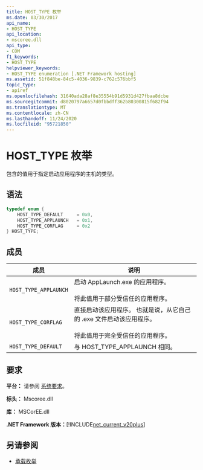 ```yaml
---
title: HOST_TYPE 枚举
ms.date: 03/30/2017
api_name:
- HOST_TYPE
api_location:
- mscoree.dll
api_type:
- COM
f1_keywords:
- HOST_TYPE
helpviewer_keywords:
- HOST_TYPE enumeration [.NET Framework hosting]
ms.assetid: 51f848be-84c5-4036-9839-c762c576bbf5
topic_type:
- apiref
ms.openlocfilehash: 31640ada28af8e35554b91d5931d427fbaa8dcbe
ms.sourcegitcommit: d8020797a6657d0fbbdff362b80300815f682f94
ms.translationtype: MT
ms.contentlocale: zh-CN
ms.lasthandoff: 11/24/2020
ms.locfileid: "95721850"
---
```

# <a name="host_type-enumeration"></a>HOST_TYPE 枚举

包含的值用于指定启动应用程序的主机的类型。  
  
## <a name="syntax"></a>语法  
  
```cpp  
typedef enum {  
    HOST_TYPE_DEFAULT     = 0x0,  
    HOST_TYPE_APPLAUNCH   = 0x1,  
    HOST_TYPE_CORFLAG     = 0x2  
} HOST_TYPE;  
```  
  
## <a name="members"></a>成员  
  
|成员|说明|  
|------------|-----------------|  
|`HOST_TYPE_APPLAUNCH`|启动 AppLaunch.exe 的应用程序。<br /><br /> 将此值用于部分受信任的应用程序。|  
|`HOST_TYPE_CORFLAG`|直接启动该应用程序。 也就是说，从它自己的 .exe 文件启动该应用程序。<br /><br /> 将此值用于完全受信任的应用程序。|  
|`HOST_TYPE_DEFAULT`|与 HOST_TYPE_APPLAUNCH 相同。|  
  
## <a name="requirements"></a>要求  

 **平台：** 请参阅 [系统要求](../../get-started/system-requirements.md)。  
  
 **标头：** Mscoree.dll  
  
 **库：** MSCorEE.dll  
  
 **.NET Framework 版本：**[!INCLUDE[net_current_v20plus](../../../../includes/net-current-v20plus-md.md)]  
  
## <a name="see-also"></a>另请参阅

- [承载枚举](hosting-enumerations.md)
